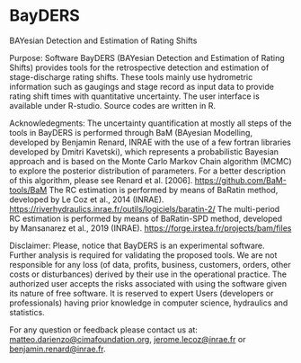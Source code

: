 # BayDERS
BAYesian Detection and Estimation of Rating Shifts

Purpose:
Software BayDERS (BAYesian Detection and Estimation of Rating Shifts) provides tools for the retrospective detection and estimation of stage-discharge rating shifts. These tools mainly use hydrometric information such as gaugings and stage record as input data to provide rating shift times with quantitative uncertainty. The user interface is available under R-studio. Source codes are written in R.


Acknowledegments:
The uncertainty quantification at mostly all steps of the tools in BayDERS is performed through BaM (BAyesian Modelling, developed by Benjamin Renard, INRAE with the use of a few fortran libraries developed by Dmitri Kavetski), which represents a probabilistic Bayesian approach and is based on the Monte Carlo Markov Chain algorithm (MCMC) to explore the posterior distribution of parameters. For a better description of this algorithm, please see Renard et al. [2006]. https://github.com/BaM-tools/BaM
The RC estimation is performed by means of BaRatin method, developed by Le Coz et al., 2014 (INRAE). https://riverhydraulics.inrae.fr/outils/logiciels/baratin-2/
The multi-period RC estimation is performed by means of BaRatin-SPD method, developed by Mansanarez et al., 2019 (INRAE). https://forge.irstea.fr/projects/bam/files


Disclaimer:
Please, notice that BayDERS is an experimental software. Further analysis is required for validating the proposed tools. We are not responsible for any loss (of data, profits, business, customers, orders, other costs or disturbances) derived by their use in the operational practice. The authorized user accepts the risks associated with using the software given its nature of free software. It is reserved to expert Users (developers or professionals) having prior knowledge in computer science, hydraulics and statistics. 

For any question or feedback please contact us at:
matteo.darienzo@cimafoundation.org, jerome.lecoz@inrae.fr or benjamin.renard@inrae.fr.
